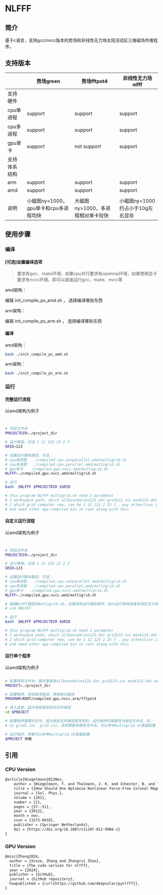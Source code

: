 
# NLFFF

## 简介

基于c语言，支持gcc/nvcc版本的势场和非线性无力场太阳活动区三维磁场外推程序。

## 支持版本


|              | 势场green                             | 势场fftpot4                       | 非线性无力场nlfff                |
| ------------ | ------------------------------------- | --------------------------------- | -------------------------------- |
| 支持硬件     |                                       |                                   |                                  |
| cpu单进程    | support                               | support                           | support                          |
| cpu多进程    | support                               | support                           | support                          |
| gpu单卡      | support                               | not support                       | support                          |
| 支持体系结构 |                                       |                                   |                                  |
| arm          | support                               | support                           | support                          |
| amd          | support                               | support                           | support                          |
|              |                                       |                                   |                                  |
| 说明         | 小磁图ny<1000，gpu单卡和cpu多进程均快 | 大磁图ny>1000，多进程相对单卡较快 | 小磁图ny<1000约占小于10g左右显存 |




## 使用步骤
### 编译
#### [可选]设置编译选项

> 要求有gcc、make环境，如果cpu并行要求有openmp环境，如果使用显卡要求有nvcc环境，即可以直接运行gcc，make、nvcc等


amd架构：

编辑 init_compile_ps_amd.sh ， 选择编译哪些东西


arm架构：

编辑 init_compile_ps_arm.sh ， 选择编译哪些东西




#### 编译

amd架构：

```bash
bash ./init_compile_ps_amd.sh
```

arm架构：

```bash
bash ./init_compile_ps_arm.sh
```

### 运行

#### 完整运行流程

以amd架构为例子

```bash


# 项目文件夹
PROJECTDIR=./project_dir

# 运行等级，可选 1 12 123 23 2 3
GRID=123

# 设置运行脚本路径，可选：
# cpu单进程   ./compiled.cpu.nonparallel.amd/multigrid.sh
# cpu多进程   ./compiled.cpu.parallel.amd/multigrid.sh
# gpu单卡   ./compiled.gpu.nvcc.amd/multigrid.sh
NLFFF=./compiled.gpu.nvcc.amd/multigrid.sh

# 运行
bash  $NLFFF $PROJECTDIR $GRID

# this program NLFFF multigrid.sh need 2 parameter  
# 1 workspace path, which allboundaries123.dat grid123.ini mask123.dat boundary.ini etc. in it
# 2 which grid computer now, can be 1 12 123 2 23 3 , pay attenction if set 2 it has been run grid 1 before
# and need other app compiled bin in root along with this

```

#### 自定义运行流程

以amd架构为例子

```bash


# 项目文件夹
PROJECTDIR=./project_dir

# 运行等级，可选 1 12 123 23 2 3
GRID=123

# 设置运行脚本路径，可选：
# cpu单进程   ./compiled.cpu.nonparallel.amd/multigrid.sh
# cpu多进程   ./compiled.cpu.parallel.amd/multigrid.sh
# gpu单卡   ./compiled.gpu.nvcc.amd/multigrid.sh
NLFFF=./compiled.gpu.nvcc.amd/multigrid.sh

# 编辑NLFFF路径的multigrid.sh，设置具体运行哪些程序，如只运行势场或者非线性无力场
# vim $NLFFF

# 运行
bash  $NLFFF $PROJECTDIR $GRID

# this program NLFFF multigrid.sh need 2 parameter  
# 1 workspace path, which allboundaries123.dat grid123.ini mask123.dat boundary.ini etc. in it
# 2 which grid computer now, can be 1 12 123 2 23 3 , pay attenction if set 2 it has been run grid 1 before
# and need other app compiled bin in root along with this

```


#### 运行单个程序

以amd架构为例子

```bash

# 配置项目文件夹，要求里面有allboundaries123.dat grid123.ini mask123.dat boundary.ini etc.
PROJECT=./project_dir

# 配置程序，具体程序路径，使用绝对路径
PROGRAM=ROOT/compiled.gpu.nvcc.arm/fftpot4

# 进入目录，因为有些是写死的文件路径
cd $PROJECT

# 配置程序需要的文件，因为有些文件路径是写死的，运行程序时需要改为指定文件名，如：
# cp grid1.ini  grid.ini，具体需要改哪些文件名，可以参考multigrid.sh里面配置

# 运行程序，参数可以参考multigrid.sh里面配置
$PROJECT 参数

```



## 引用

### CPU Version

```latex
@article{Wiegelmann2012Nov,
    author = {Wiegelmann, T. and Thalmann, J. K. and Inhester, B. and Tadesse, T. and Sun, X. and Hoeksema, J. T.},
    title = {{How Should One Optimize Nonlinear Force-Free Coronal Magnetic Field Extrapolations from SDO/HMI Vector Magnetograms?}},
    journal = {Sol. Phys.},
    volume = {281},
    number = {1},
    pages = {37--51},
    year = {2012},
    month = nov,
    issn = {1573-093X},
    publisher = {Springer Netherlands},
    doi = {https://doi.org/10.1007/s11207-012-9966-z}
}
```

### GPU Version

```latex
@misc{Zhang2024,
  author = {Xinze, Zhang and Zhongrui Zhao},
  title = {The cuda version for nlfff},
  year = {2024},
  publisher = {GitHub},
  journal = {GitHub repository},
  howpublished = {\url{https://github.com/deepsolar/pynlfff}},
}
```



